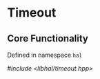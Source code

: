# Timeout

## Core Functionality

Defined in namespace `hal`

*#include <libhal/timeout.hpp>*

```{doxygengroup} TimeoutCore
```
